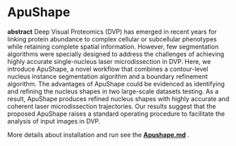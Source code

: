 # ApuShape #

**abstract**
Deep Visual Proteomics (DVP) has emerged in recent years for linking protein abundance to complex cellular or subcellular phenotypes while retaining complete spatial information. However, few segmentation algorithms were specially designed to address the challenges of achieving highly accurate single-nucleus laser microdissection in DVP. Here, we introduce ApuShape, a novel workflow that combines a contour-level nucleus instance segmentation algorithm and a boundary refinement algorithm. The advantages of ApuShape could be evidenced as identifying and refining the nucleus shapes in two large-scale datasets testing. As a result, ApuShape produces refined nucleus shapes with highly accurate and coherent laser microdissection trajectories. Our results suggest that the proposed ApuShape raises a standard operating procedure to facilitate the analysis of input images in DVP.

More details about installation and run see the **[Apushape.md](Apushape.md)** .

